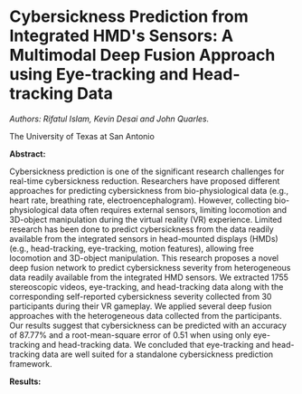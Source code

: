 # Cybersickness Prediction from Integrated HMD's Sensors: A Multimodal Deep Fusion Approach using Eye-tracking and Head-tracking Data
_Authors: Rifatul Islam, Kevin Desai and John Quarles._

The University of Texas at San Antonio 

**Abstract:** 

Cybersickness prediction is one of the significant research challenges for real-time cybersickness reduction. Researchers have proposed different approaches for predicting cybersickness from bio-physiological data (e.g., heart rate, breathing rate, electroencephalogram). However, collecting bio-physiological data often requires external sensors, limiting locomotion and 3D-object manipulation during the virtual reality (VR) experience. Limited research has been done to predict cybersickness from the data readily available from the integrated sensors in head-mounted displays (HMDs) (e.g., head-tracking, eye-tracking, motion features), allowing free locomotion and 3D-object manipulation. This research proposes a novel deep fusion network to predict cybersickness severity from heterogeneous data readily available from the integrated HMD sensors. We extracted 1755 stereoscopic videos, eye-tracking, and head-tracking data along with the corresponding self-reported cybersickness severity collected from 30 participants during their VR gameplay. We applied several deep fusion approaches with the heterogeneous data collected from the participants. Our results suggest that cybersickness can be predicted with an accuracy of 87.77\%  and a  root-mean-square error of 0.51 when using only eye-tracking and head-tracking data. We concluded that eye-tracking and head-tracking data are well suited for a standalone cybersickness prediction framework. 

**Results:** 



